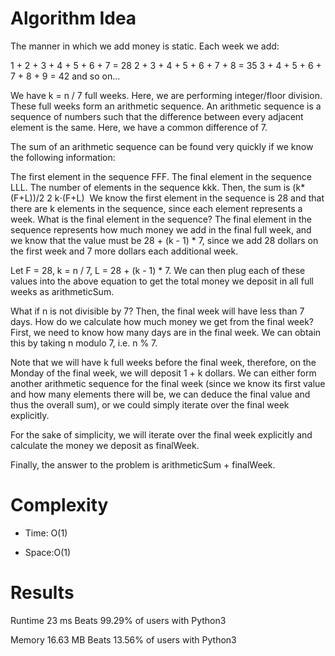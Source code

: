 # Algorithm Idea

The manner in which we add money is static. Each week we add:

1 + 2 + 3 + 4 + 5 + 6 + 7 = 28
2 + 3 + 4 + 5 + 6 + 7 + 8 = 35
3 + 4 + 5 + 6 + 7 + 8 + 9 = 42
and so on...

We have k = n / 7 full weeks. Here, we are performing integer/floor division. These full weeks form an arithmetic sequence. An arithmetic sequence is a sequence of numbers such that the difference between every adjacent element is the same. Here, we have a common difference of 7.

The sum of an arithmetic sequence can be found very quickly if we know the following information:

The first element in the sequence FFF.
The final element in the sequence LLL.
The number of elements in the sequence kkk.
Then, the sum is (k*(F+L))/2
2
k⋅(F+L)
​
We know the first element in the sequence is 28 and that there are k elements in the sequence, since each element represents a week. What is the final element in the sequence? The final element in the sequence represents how much money we add in the final full week, and we know that the value must be 28 + (k - 1) * 7, since we add 28 dollars on the first week and 7 more dollars each additional week.

Let F = 28, k = n / 7, L = 28 + (k - 1) * 7. We can then plug each of these values into the above equation to get the total money we deposit in all full weeks as arithmeticSum.

What if n is not divisible by 7? Then, the final week will have less than 7 days. How do we calculate how much money we get from the final week? First, we need to know how many days are in the final week. We can obtain this by taking n modulo 7, i.e. n % 7.

Note that we will have k full weeks before the final week, therefore, on the Monday of the final week, we will deposit 1 + k dollars. We can either form another arithmetic sequence for the final week (since we know its first value and how many elements there will be, we can deduce the final value and thus the overall sum), or we could simply iterate over the final week explicitly.

For the sake of simplicity, we will iterate over the final week explicitly and calculate the money we deposit as finalWeek.

Finally, the answer to the problem is arithmeticSum + finalWeek.

# Complexity

- Time: O(1)

- Space:O(1)

# Results

Runtime
23
ms
Beats
99.29%
of users with Python3

Memory
16.63
MB
Beats
13.56%
of users with Python3